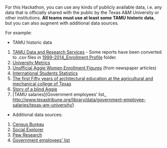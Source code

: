 For this Hackathon, you can use any kinds of publicly available data, i.e. any data that is officially shared with the public by the Texas A&M University or other institutions. **All teams must use at least some TAMU historic data**, but you can also augment with additional data sources.

For example:

- TAMU historic data

1. [TAMU Data and Research Services](http://dars.tamu.edu/Data-and-Reports/Student) - Some reports have been converted to .csv files in [1999-2014_Enrollment Profile](https://github.com/HackathonTAMU/04.04.14_Diversity_Open_Data_Hackathon/tree/master/Data/1999-2014_Enrollment%20Profile) folder.
2. [University Metrics](https://accountability.tamu.edu/content/university-metrics)
3. [Unofficial Aggie Women Enrollment Figures](https://drive.google.com/file/d/0Bw3avMFjiMpkSXRVbmhjUXlaQlFCNHhRV0hNalAxWm9JTlJJ/edit?usp=sharing) (from newspaper articles)
4. [International Students Statistics](https://drive.google.com/file/d/0Bw3avMFjiMpkTkVEMmtGNmlEN01pdEJpSW5xZVc3UjZ3SjlN/edit?usp=sharing)
5. [The first Fifty years of architectural education at the agricultural and mechanical college of Texas](https://drive.google.com/file/d/0Bw3avMFjiMpkN1FseVRZSVA2YXc/edit?usp=sharing)
6. [Story of a blind Aggie](https://docs.google.com/document/d/1tNckneZnpBXCH0GHdx6EqbYvScArNa9DSWAssXwJjZE/edit?usp=sharing)
7. [TAMU salaries](Government employees’ list_ http://www.texastribune.org/library/data/government-employee-salaries/texas-am-university/)

- Additional data sources:

1. [Census Bureau](http://www.census.gov/)
2. [Social Explorer](http://www.socialexplorer.com/)
3. [Pew Research](http://www.pewresearch.org/data/)
4. [Government employees’ list](http://www.texastribune.org/library/data/government-employee-salaries/texas-am-university/)
